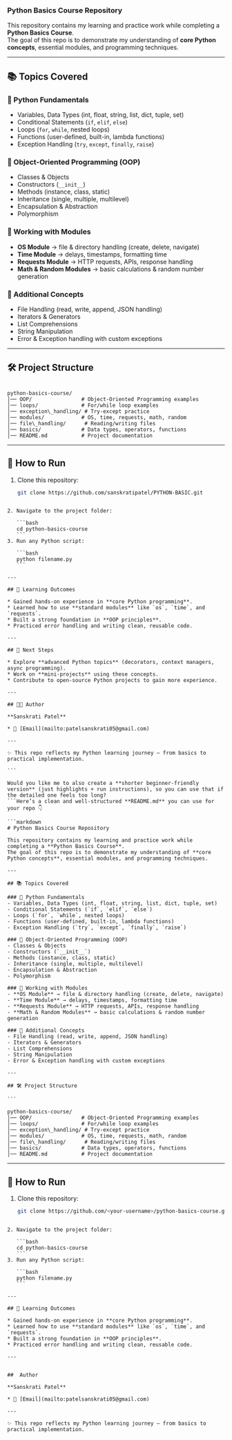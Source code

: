 
###  Python Basics Course Repository

This repository contains my learning and practice work while completing a **Python Basics Course**.  
The goal of this repo is to demonstrate my understanding of **core Python concepts**, essential modules, and programming techniques.  

---

## 📚 Topics Covered

### 🔹 Python Fundamentals
- Variables, Data Types (int, float, string, list, dict, tuple, set)
- Conditional Statements (`if`, `elif`, `else`)
- Loops (`for`, `while`, nested loops)
- Functions (user-defined, built-in, lambda functions)
- Exception Handling (`try`, `except`, `finally`, `raise`)

### 🔹 Object-Oriented Programming (OOP)
- Classes & Objects
- Constructors (`__init__`)
- Methods (instance, class, static)
- Inheritance (single, multiple, multilevel)
- Encapsulation & Abstraction
- Polymorphism

### 🔹 Working with Modules
- **OS Module** → file & directory handling (create, delete, navigate)
- **Time Module** → delays, timestamps, formatting time
- **Requests Module** → HTTP requests, APIs, response handling
- **Math & Random Modules** → basic calculations & random number generation

### 🔹 Additional Concepts
- File Handling (read, write, append, JSON handling)
- Iterators & Generators
- List Comprehensions
- String Manipulation
- Error & Exception handling with custom exceptions

---

## 🛠️ Project Structure

```

python-basics-course/
│── OOP/                # Object-Oriented Programming examples
│── loops/              # For/while loop examples
│── exception\_handling/ # Try-except practice
│── modules/            # OS, time, requests, math, random
│── file\_handling/      # Reading/writing files
│── basics/             # Data types, operators, functions
│── README.md           # Project documentation

````

---

## 🚀 How to Run

1. Clone this repository:
   ```bash
   git clone https://github.com/sanskratipatel/PYTHON-BASIC.git
````

2. Navigate to the project folder:

   ```bash
   cd python-basics-course
   ```
3. Run any Python script:

   ```bash
   python filename.py
   ```

---

## 🎯 Learning Outcomes

* Gained hands-on experience in **core Python programming**.
* Learned how to use **standard modules** like `os`, `time`, and `requests`.
* Built a strong foundation in **OOP principles**.
* Practiced error handling and writing clean, reusable code.

---

## 📌 Next Steps

* Explore **advanced Python topics** (decorators, context managers, async programming).
* Work on **mini-projects** using these concepts.
* Contribute to open-source Python projects to gain more experience.

---

## 👩‍💻 Author

**Sanskrati Patel**

* 📧 [Email](mailto:patelsanskrati05@gmail.com)

---

✨ This repo reflects my Python learning journey — from basics to practical implementation.

```

Would you like me to also create a **shorter beginner-friendly version** (just highlights + run instructions), so you can use that if the detailed one feels too long?
```Here’s a clean and well-structured **README.md** you can use for your repo 👇

```markdown
# Python Basics Course Repository

This repository contains my learning and practice work while completing a **Python Basics Course**.  
The goal of this repo is to demonstrate my understanding of **core Python concepts**, essential modules, and programming techniques.  

---

## 📚 Topics Covered

### 🔹 Python Fundamentals
- Variables, Data Types (int, float, string, list, dict, tuple, set)
- Conditional Statements (`if`, `elif`, `else`)
- Loops (`for`, `while`, nested loops)
- Functions (user-defined, built-in, lambda functions)
- Exception Handling (`try`, `except`, `finally`, `raise`)

### 🔹 Object-Oriented Programming (OOP)
- Classes & Objects
- Constructors (`__init__`)
- Methods (instance, class, static)
- Inheritance (single, multiple, multilevel)
- Encapsulation & Abstraction
- Polymorphism

### 🔹 Working with Modules
- **OS Module** → file & directory handling (create, delete, navigate)
- **Time Module** → delays, timestamps, formatting time
- **Requests Module** → HTTP requests, APIs, response handling
- **Math & Random Modules** → basic calculations & random number generation

### 🔹 Additional Concepts
- File Handling (read, write, append, JSON handling)
- Iterators & Generators
- List Comprehensions
- String Manipulation
- Error & Exception handling with custom exceptions

---

## 🛠️ Project Structure

```

python-basics-course/
│── OOP/                # Object-Oriented Programming examples
│── loops/              # For/while loop examples
│── exception\_handling/ # Try-except practice
│── modules/            # OS, time, requests, math, random
│── file\_handling/      # Reading/writing files
│── basics/             # Data types, operators, functions
│── README.md           # Project documentation

````

---

## 🚀 How to Run

1. Clone this repository:
   ```bash
   git clone https://github.com/<your-username>/python-basics-course.git
````

2. Navigate to the project folder:

   ```bash
   cd python-basics-course
   ```
3. Run any Python script:

   ```bash
   python filename.py
   ```

---

## 🎯 Learning Outcomes

* Gained hands-on experience in **core Python programming**.
* Learned how to use **standard modules** like `os`, `time`, and `requests`.
* Built a strong foundation in **OOP principles**.
* Practiced error handling and writing clean, reusable code.

---


##  Author

**Sanskrati Patel**

* 📧 [Email](mailto:patelsanskrati05@gmail.com)

---

✨ This repo reflects my Python learning journey — from basics to practical implementation.

